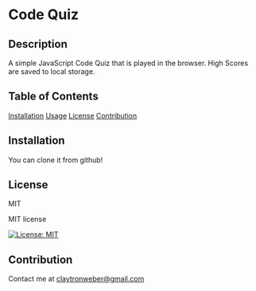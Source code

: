 # Code Quiz

## Description

A simple JavaScript Code Quiz that is played in the browser. High Scores are saved to local storage.

## Table of Contents

[Installation](#Installation)
[Usage](#Usage)
[License](#License)
[Contribution](#Contribution)

## Installation

You can clone it from github!



## License

MIT

MIT license

[![License: MIT](https://img.shields.io/badge/License-MIT-yellow.svg)](https://opensource.org/licenses/MIT)

## Contribution

Contact me at claytronweber@gmail.com
